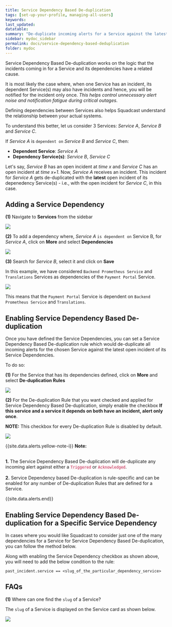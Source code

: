 ```yaml
---
title: Service Dependency Based De-duplication
tags: [set-up-your-profile, managing-all-users]
keywords: 
last_updated: 
datatable: 
summary: "De-duplicate incoming alerts for a Service against the latest open incident of its dependent Service(s)"
sidebar: mydoc_sidebar
permalink: docs/service-dependency-based-deduplication
folder: mydoc
---
```


Service Dependency Based De-duplication works on the logic that the incidents coming in for a Service and its dependencies have a related cause. 

It is most likely the case where, when one Service has an incident, its dependent Service(s) may also have incidents and hence, you will be notified for the incident only once. *This helps control unnecessary alert noise and notification fatigue during critical outages*.

Defining dependencies between Services also helps Squadcast understand the relationship between your actual systems. 

To understand this better, let us consider 3 Services: *Service A*, *Service B* and *Service C*. 

If *Service A* is `dependent on` *Service B* and *Service C*, then:

- **Dependent Service**: *Service A*
- **Dependency Service(s)**: *Service B*, *Service C*

Let's say, _Service B_ has an open incident at _time x_ and _Service C_ has an open incident at _time x+1_. Now, _Service A_ receives an incident. This incident for _Service A_ gets de-duplicated with the **latest** open incident of its depenedency Service(s) - i.e., with the open incident for _Service C_, in this case.

## Adding a Service Dependency 

**(1)** Navigate to **Services** from the sidebar

![](images/service-dependancy-based-deduplication_0.png)

**(2)** To add a dependency where, *Service A* `is dependent on` Service B, for *Service A*, click on **More** and select **Dependencies**

![](images/service-dependancy-based-deduplication_1.png)

**(3)** Search for *Service B*, select it and click on **Save**

In this example, we have considered `Backend Prometheus Service` and `Translations` Services as dependencies of the `Payment Portal` Service. 

![](images/service-dependancy-based-deduplication_2.png)

This means that the `Payment Portal` Service is dependent on `Backend Prometheus Service` and `Translations`.

## Enabling Service Dependency Based De-duplication

Once you have defined the Service Dependencies, you can set a Service Dependency Based De-duplication rule which would de-duplicate all incoming alerts for the chosen Service against the latest open incident of its Service Dependencies.

To do so: 

**(1)** For the Service that has its dependencies defined, click on **More** and select **De-duplication Rules**

![](images/service-dependancy-based-deduplication_3.png)

**(2)** For the De-duplication Rule that you want checked and applied for Service Dependency Based De-duplication, simply enable the checkbox **If this service and a service it depends on both have an incident, alert only once**. 

**NOTE:** This checkbox for every De-duplication Rule is disabled by default. 

![](images/service-dependancy-based-deduplication_4.png)

{{site.data.alerts.yellow-note-i}}
<b>Note:</b>
<br/><br/><p><b>1.</b> The Service Dependency Based De-duplication will de-duplicate any incoming alert against either a <code class="highlighter-rouge" style="color: #c7254e; background-color: #f9f2f4 !important;">Triggered</code> or <code class="highlighter-rouge" style="color: #c7254e; background-color: #f9f2f4 !important;">Acknowledged</code>.
<br/><br/>
<b>2.</b> Service Dependency based De-duplication is rule-specific and can be enabled for any number of De-duplication Rules that are defined for a Service.</p>
{{site.data.alerts.end}}

## Enabling Service Dependency Based De-duplication for a Specific Service Dependency 

In cases where you would like Squadcast to consider just one of the many dependencies for a Service for Service Dependency Based De-duplication, you can follow the method below. 

Along with enabling the Service Dependency checkbox as shown above, you will need to add the below condition to the rule:

`past_incident.service == <slug_of_the_particular_dependency_service>`

## FAQs

**(1)** Where can one find the `slug` of a Service?

The `slug` of a Service is displayed on the Service card as shown below. 

![](images/service-dependancy-based-deduplication_5.png)